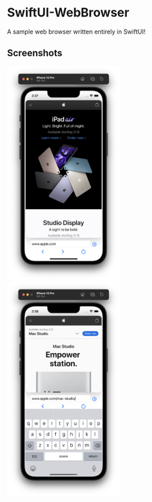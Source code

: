 # SwiftUI-WebBrowser
A sample web browser written entirely in SwiftUI!

## Screenshots
<p float="left">
  <img src="Screenshots/One.png" height="500">  
  <img src="Screenshots/Two.png" height="500"> 
</p>

